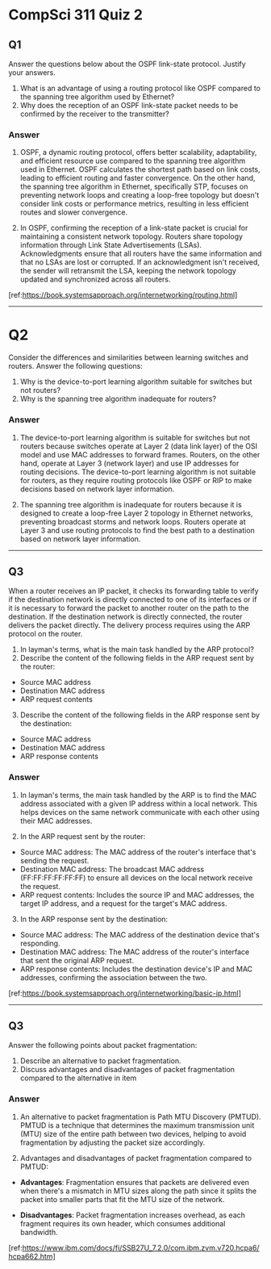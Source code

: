 # CompSci 311 Quiz 2

## Q1

Answer the questions below about the OSPF link-state protocol. Justify your answers.

1. What is an advantage of using a routing protocol like OSPF compared to the spanning tree algorithm used by Ethernet?
2. Why does the reception of an OSPF link-state packet needs to be confirmed by the receiver to the transmitter?

### Answer

1. OSPF, a dynamic routing protocol, offers better scalability, adaptability, and efficient resource use compared to the spanning tree algorithm used in Ethernet. OSPF calculates the shortest path based on link costs, leading to efficient routing and faster convergence. On the other hand, the spanning tree algorithm in Ethernet, specifically STP, focuses on preventing network loops and creating a loop-free topology but doesn't consider link costs or performance metrics, resulting in less efficient routes and slower convergence.

2. In OSPF, confirming the reception of a link-state packet is crucial for maintaining a consistent network topology. Routers share topology information through Link State Advertisements (LSAs). Acknowledgments ensure that all routers have the same information and that no LSAs are lost or corrupted. If an acknowledgment isn't received, the sender will retransmit the LSA, keeping the network topology updated and synchronized across all routers.

[ref:https://book.systemsapproach.org/internetworking/routing.html]

---

# Q2

Consider the differences and similarities between learning switches and routers. Answer the following questions:

1. Why is the device-to-port learning algorithm suitable for switches but not routers?
2. Why is the spanning tree algorithm inadequate for routers?

### Answer

1. The device-to-port learning algorithm is suitable for switches but not routers because switches operate at Layer 2 (data link layer) of the OSI model and use MAC addresses to forward frames. Routers, on the other hand, operate at Layer 3 (network layer) and use IP addresses for routing decisions. The device-to-port learning algorithm is not suitable for routers, as they require routing protocols like OSPF or RIP to make decisions based on network layer information.

2. The spanning tree algorithm is inadequate for routers because it is designed to create a loop-free Layer 2 topology in Ethernet networks, preventing broadcast storms and network loops. Routers operate at Layer 3 and use routing protocols to find the best path to a destination based on network layer information.

---

## Q3

When a router receives an IP packet, it checks its forwarding table to verify if the destination network is directly connected to one of its interfaces or if it is necessary to forward the packet to another router on the path to the destination. If the destination network is directly connected, the router delivers the packet directly. The delivery process requires using the ARP protocol on the router.

1. In layman's terms, what is the main task handled by the ARP protocol?
2. Describe the content of the following fields in the ARP request sent by the router:
* Source MAC address
* Destination MAC address
* ARP request contents
3. Describe the content of the following fields in the ARP response sent by the destination:
* Source MAC address
* Destination MAC address
* ARP response contents

### Answer

1. In layman's terms, the main task handled by the ARP is to find the MAC address associated with a given IP address within a local network. This helps devices on the same network communicate with each other using their MAC addresses.

2. In the ARP request sent by the router:
- Source MAC address: The MAC address of the router's interface that's sending the request.
- Destination MAC address: The broadcast MAC address (FF:FF:FF:FF:FF:FF) to ensure all devices on the local network receive the request.
- ARP request contents: Includes the source IP and MAC addresses, the target IP address, and a request for the target's MAC address.

3. In the ARP response sent by the destination:
- Source MAC address: The MAC address of the destination device that's responding.
- Destination MAC address: The MAC address of the router's interface that sent the original ARP request.
- ARP response contents: Includes the destination device's IP and MAC addresses, confirming the association between the two.

[ref:https://book.systemsapproach.org/internetworking/basic-ip.html]

---

## Q3

Answer the following points about packet fragmentation:

1. Describe an alternative to packet fragmentation.
2. Discuss advantages and disadvantages of packet fragmentation compared to the alternative in item 

### Answer

1. An alternative to packet fragmentation is Path MTU Discovery (PMTUD). PMTUD is a technique that determines the maximum transmission unit (MTU) size of the entire path between two devices, helping to avoid fragmentation by adjusting the packet size accordingly.


2. Advantages and disadvantages of packet fragmentation compared to PMTUD:

- **Advantages**: Fragmentation ensures that packets are delivered even when there's a mismatch in MTU sizes along the path since it splits the packet into smaller parts that fit the MTU size of the network.

- **Disadvantages**: Packet fragmentation increases overhead, as each fragment requires its own header, which consumes additional bandwidth.


[ref:https://www.ibm.com/docs/fi/SSB27U_7.2.0/com.ibm.zvm.v720.hcpa6/hcpa662.htm]